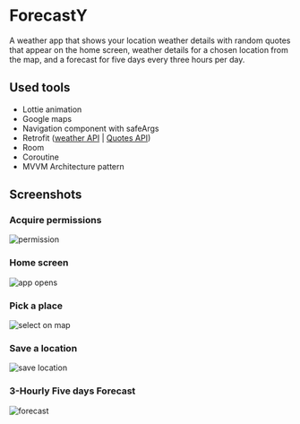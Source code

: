 # ForecastY
A weather app that shows your location weather details with random quotes that appear on the home screen, weather details for a chosen location from the map, and a forecast for five days every three hours per day.

## Used tools

- Lottie animation
- Google maps
- Navigation component with safeArgs
- Retrofit ([weather API](https://openweathermap.org/api) | [Quotes API](https://github.com/lukePeavey/quotable))
- Room
- Coroutine
- MVVM Architecture pattern

## Screenshots
### Acquire permissions
![permission](https://github.com/Mustafa7egazi/ForecastY/assets/78914098/a2d5bf13-dae6-4662-ae6d-f421a6b70c29)
### Home screen
![app opens](https://github.com/Mustafa7egazi/ForecastY/assets/78914098/941bfec6-8a78-4dcb-985f-d6d999132c3e)
### Pick a place
![select on map](https://github.com/Mustafa7egazi/ForecastY/assets/78914098/bd29d6a2-68a0-4440-b4f2-9aa5f82c7787)
### Save a location
![save location](https://github.com/Mustafa7egazi/ForecastY/assets/78914098/80a24084-d13e-4bec-8d35-daf57ddd790a)
### 3-Hourly Five days Forecast
![forecast](https://github.com/Mustafa7egazi/ForecastY/assets/78914098/9bf646a5-7dd8-4451-bd5d-1c58e237a550)

